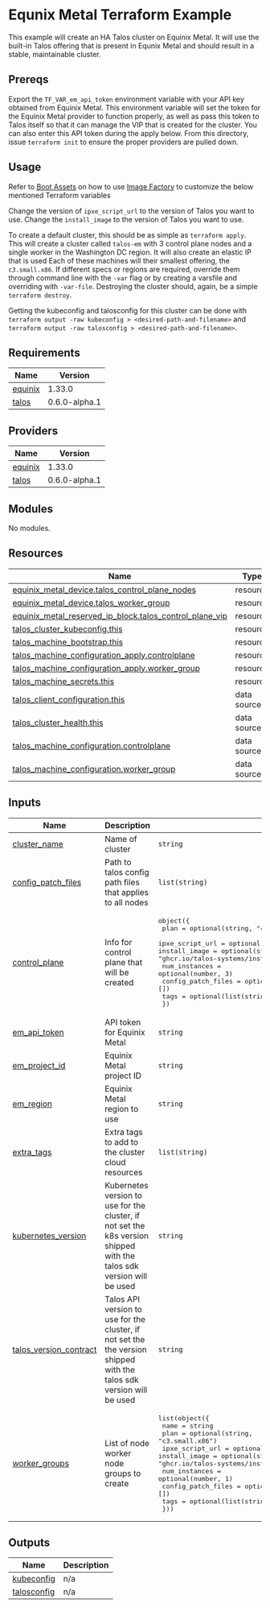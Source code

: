# Equnix Metal Terraform Example

This example will create an HA Talos cluster on Equinix Metal.
It will use the built-in Talos offering that is present in Equnix Metal and should result in a stable, maintainable cluster.

## Prereqs

Export the `TF_VAR_em_api_token` environment variable with your API key obtained from Equinix Metal.
This environment variable will set the token for the Equinix Metal provider to function properly, as well as pass this token to Talos itself so that it can manage the VIP that is created for the cluster.
You can also enter this API token during the apply below.
From this directory, issue `terraform init` to ensure the proper providers are pulled down.

## Usage

Refer to [Boot Assets](https://www.talos.dev/latest/talos-guides/install/boot-assets/) on how to use [Image Factory](https://www.talos.dev/latest/learn-more/image-factory/) to customize the below mentioned Terraform variables

Change the version of `ipxe_script_url` to the version of Talos you want to use.
Change the `install_image` to the version of Talos you want to use.

To create a default cluster, this should be as simple as `terraform apply`.
This will create a cluster called `talos-em` with 3 control plane nodes and a single worker in the Washington DC region.
It will also create an elastic IP that is used
Each of these machines will their smallest offering, the `c3.small.x86`.
If different specs or regions are required, override them through command line with the `-var` flag or by creating a varsfile and overriding with `-var-file`.
Destroying the cluster should, again, be a simple `terraform destroy`.

Getting the kubeconfig and talosconfig for this cluster can be done with `terraform output -raw kubeconfig > <desired-path-and-filename>` and `terraform output -raw talosconfig > <desired-path-and-filename>`.

<!-- BEGIN_TF_DOCS -->
## Requirements

| Name | Version |
|------|---------|
| <a name="requirement_equinix"></a> [equinix](#requirement\_equinix) | 1.33.0 |
| <a name="requirement_talos"></a> [talos](#requirement\_talos) | 0.6.0-alpha.1 |

## Providers

| Name | Version |
|------|---------|
| <a name="provider_equinix"></a> [equinix](#provider\_equinix) | 1.33.0 |
| <a name="provider_talos"></a> [talos](#provider\_talos) | 0.6.0-alpha.1 |

## Modules

No modules.

## Resources

| Name | Type |
|------|------|
| [equinix_metal_device.talos_control_plane_nodes](https://registry.terraform.io/providers/equinix/equinix/1.33.0/docs/resources/metal_device) | resource |
| [equinix_metal_device.talos_worker_group](https://registry.terraform.io/providers/equinix/equinix/1.33.0/docs/resources/metal_device) | resource |
| [equinix_metal_reserved_ip_block.talos_control_plane_vip](https://registry.terraform.io/providers/equinix/equinix/1.33.0/docs/resources/metal_reserved_ip_block) | resource |
| [talos_cluster_kubeconfig.this](https://registry.terraform.io/providers/siderolabs/talos/0.6.0-alpha.1/docs/resources/cluster_kubeconfig) | resource |
| [talos_machine_bootstrap.this](https://registry.terraform.io/providers/siderolabs/talos/0.6.0-alpha.1/docs/resources/machine_bootstrap) | resource |
| [talos_machine_configuration_apply.controlplane](https://registry.terraform.io/providers/siderolabs/talos/0.6.0-alpha.1/docs/resources/machine_configuration_apply) | resource |
| [talos_machine_configuration_apply.worker_group](https://registry.terraform.io/providers/siderolabs/talos/0.6.0-alpha.1/docs/resources/machine_configuration_apply) | resource |
| [talos_machine_secrets.this](https://registry.terraform.io/providers/siderolabs/talos/0.6.0-alpha.1/docs/resources/machine_secrets) | resource |
| [talos_client_configuration.this](https://registry.terraform.io/providers/siderolabs/talos/0.6.0-alpha.1/docs/data-sources/client_configuration) | data source |
| [talos_cluster_health.this](https://registry.terraform.io/providers/siderolabs/talos/0.6.0-alpha.1/docs/data-sources/cluster_health) | data source |
| [talos_machine_configuration.controlplane](https://registry.terraform.io/providers/siderolabs/talos/0.6.0-alpha.1/docs/data-sources/machine_configuration) | data source |
| [talos_machine_configuration.worker_group](https://registry.terraform.io/providers/siderolabs/talos/0.6.0-alpha.1/docs/data-sources/machine_configuration) | data source |

## Inputs

| Name | Description | Type | Default | Required |
|------|-------------|------|---------|:--------:|
| <a name="input_cluster_name"></a> [cluster\_name](#input\_cluster\_name) | Name of cluster | `string` | `"talos-em"` | no |
| <a name="input_config_patch_files"></a> [config\_patch\_files](#input\_config\_patch\_files) | Path to talos config path files that applies to all nodes | `list(string)` | `[]` | no |
| <a name="input_control_plane"></a> [control\_plane](#input\_control\_plane) | Info for control plane that will be created | <pre>object({<br>    plan               = optional(string, "c3.small.x86")<br>    ipxe_script_url    = optional(string, "https://pxe.factory.talos.dev/pxe/376567988ad370138ad8b2698212367b8edcb69b5fd68c80be1f2ec7d603b4ba/v1.7.0/equinixMetal-amd64")<br>    install_image      = optional(string, "ghcr.io/talos-systems/installer:v1.7.0")<br>    num_instances      = optional(number, 3)<br>    config_patch_files = optional(list(string), [])<br>    tags               = optional(list(string), [])<br>  })</pre> | `{}` | no |
| <a name="input_em_api_token"></a> [em\_api\_token](#input\_em\_api\_token) | API token for Equinix Metal | `string` | n/a | yes |
| <a name="input_em_project_id"></a> [em\_project\_id](#input\_em\_project\_id) | Equinix Metal project ID | `string` | n/a | yes |
| <a name="input_em_region"></a> [em\_region](#input\_em\_region) | Equinix Metal region to use | `string` | `"dc"` | no |
| <a name="input_extra_tags"></a> [extra\_tags](#input\_extra\_tags) | Extra tags to add to the cluster cloud resources | `list(string)` | `[]` | no |
| <a name="input_kubernetes_version"></a> [kubernetes\_version](#input\_kubernetes\_version) | Kubernetes version to use for the cluster, if not set the k8s version shipped with the talos sdk version will be used | `string` | `null` | no |
| <a name="input_talos_version_contract"></a> [talos\_version\_contract](#input\_talos\_version\_contract) | Talos API version to use for the cluster, if not set the the version shipped with the talos sdk version will be used | `string` | `null` | no |
| <a name="input_worker_groups"></a> [worker\_groups](#input\_worker\_groups) | List of node worker node groups to create | <pre>list(object({<br>    name               = string<br>    plan               = optional(string, "c3.small.x86")<br>    ipxe_script_url    = optional(string, "https://pxe.factory.talos.dev/pxe/376567988ad370138ad8b2698212367b8edcb69b5fd68c80be1f2ec7d603b4ba/v1.7.0/equinixMetal-amd64")<br>    install_image      = optional(string, "ghcr.io/talos-systems/installer:v1.7.0")<br>    num_instances      = optional(number, 1)<br>    config_patch_files = optional(list(string), [])<br>    tags               = optional(list(string), [])<br>  }))</pre> | <pre>[<br>  {<br>    "name": "default"<br>  }<br>]</pre> | no |

## Outputs

| Name | Description |
|------|-------------|
| <a name="output_kubeconfig"></a> [kubeconfig](#output\_kubeconfig) | n/a |
| <a name="output_talosconfig"></a> [talosconfig](#output\_talosconfig) | n/a |
<!-- END_TF_DOCS -->
